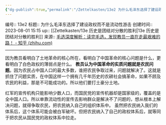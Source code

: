 ```yaml
---
{"dg-publish":true,"permalink":"/Zettelkasten/13e2 为什么毛泽东选择了建设政权而不是流动性游击/","dgPassFrontmatter":true}
---
```


编号:: 13e2
标题:: 为什么毛泽东选择了建设政权而不是流动性游击
创建时间:: 2023-08-01 15:15
up:: [[Zettelkasten/13e 历史是团结对分散的胜利\|13e 历史是团结对分散的胜利]]
来源:: [毛选深度解析：读完毛选，发现教员一直在走最艰难的路！ - 知乎 (zhihu.com)](https://zhuanlan.zhihu.com/p/646406457)

---

因为教员看明白了土地革命的核心所在，看明白了中国革命的核心问题是什么，更看明白了白色政权的薄弱点是什么。
**教员认为中国革命的实质问题就是农民问题**。因为农民占中国人口的最大多数，谁把农民争取过来，问题就解决了。这就是抓住了问题实质，在中国这样一个拥有几千年历史的农耕社会搞革命，如果不顾及农民的利益，那是不可能成功的。所以他们要打土豪分土地。

红军的宣传机构只能影响少数人口，而国民党的宣传机器却是国家级的，覆盖的是全中国人口。所以单靠流动性的宣传去影响群众是解决不了问题的，想从根本上解决问题，就得争取农民，把农民纳入自己的组织体系中。
虽然把农民纳入我们的体系后，这个体系可能会被白军破坏。但把农民纳入了自己的政权体系后，就等同于把农民从国民党的政权体系中拉走。